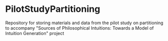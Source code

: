 # PilotStudyPartitioning
Repository for storing materials and data from the pilot study on partitioning to accompany "Sources of Philosophical Intuitions: Towards a Model of Intuition Generation" project
